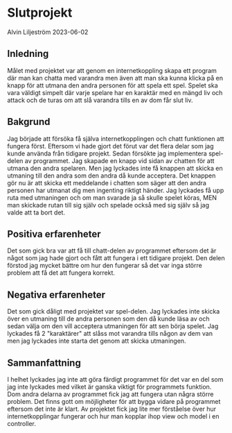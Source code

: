 # Slutprojekt

Alvin Liljeström 2023-06-02

## Inledning

Målet med projektet var att genom en internetkoppling skapa ett program där man kan chatta med varandra men även att 
man ska kunna klicka på en knapp för att utmana den andra personen för att spela ett spel. Spelet ska vara väldigt 
simpelt där varje spelare har en karaktär med en mängd liv och attack och de turas om att slå varandra tills en av dom 
får slut liv. 

## Bakgrund

Jag började att försöka få själva internetkopplingen och chatt funktionen att fungera först. Eftersom vi hade gjort det
förut var det flera delar som jag kunde använda från tidigare projekt. Sedan försökte jag implementera spel-delen av 
programmet. Jag skapade en knapp vid sidan av chatten för att utmana den andra spelaren. Men jag lyckades inte få 
knappen att skicka en utmaning till den andra som den andra då kunde acceptera. Det knappen gör nu är att skicka ett
meddelande i chatten som säger att den andra personen har utmanat dig men ingenting riktigt händer. Jag lyckades få upp 
ruta med utmaningen och om man svarade ja så skulle spelet köras, MEN man skickade rutan till sig själv och spelade 
också med sig själv så jag valde att ta bort det.


## Positiva erfarenheter

Det som gick bra var att få till chatt-delen av programmet eftersom det är något som jag hade gjort och fått att
fungera i ett tidigare projekt. Den delen förstod jag mycket bättre om hur den fungerar så det var inga större problem
att få det att fungera korrekt.

## Negativa erfarenheter

Det som gick dåligt med projektet var spel-delen. Jag lyckades inte skicka över en utmaning till de andra personen 
som den då kunde läsa av och sedan välja om den vill acceptera utmaningen för att sen börja spelet. Jag lyckades få 2
"karaktärer" att slåss mot varandra tills någon av dem van men jag lyckades inte starta det genom att skicka utmaningen.

## Sammanfattning

I helhet lyckades jag inte att göra färdigt programmet för det var en del som jag inte lyckades med vilket är ganska
viktigt för programmets funktion. Dom andra delarna av programmet fick jag att fungera utan några större problem. Det 
finns gott om möjligheter för att bygga vidare på programmet eftersom det inte är klart. Av projektet fick jag lite mer 
förståelse över hur internetkopplingar fungerar och hur man kopplar ihop view och model i en controller.
